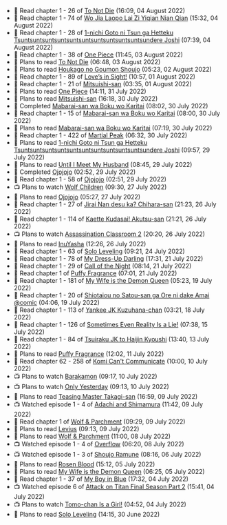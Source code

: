 <!-- ANILIST_ACTIVITY:start -->

-   📖 Read chapter 1 - 26 of [To Not Die](https://anilist.co/manga/136099) (16:09, 04 August 2022)
-   📖 Read chapter 1 - 74 of [Wo Jia Laopo Lai Zi Yiqian Nian Qian](https://anilist.co/manga/146267) (15:32, 04 August 2022)
-   📖 Read chapter 1 - 28 of [1-nichi Goto ni Tsun ga Hetteku Tsuntsuntsuntsuntsuntsuntsuntsuntsuntsuntsundere Joshi](https://anilist.co/manga/152855) (07:39, 04 August 2022)
-   📖 Read chapter 1 - 38 of [One Piece](https://anilist.co/manga/30013) (11:45, 03 August 2022)
-   📖 Plans to read [To Not Die](https://anilist.co/manga/136099) (06:48, 03 August 2022)
-   📖 Plans to read [Houkago no Goumon Shoujo](https://anilist.co/manga/104263) (05:23, 02 August 2022)
-   📖 Read chapter 1 - 89 of [Love’s in Sight!](https://anilist.co/manga/107445) (10:57, 01 August 2022)
-   📖 Read chapter 1 - 21 of [Mitsuishi-san](https://anilist.co/manga/126488) (03:35, 01 August 2022)
-   📖 Plans to read [One Piece](https://anilist.co/manga/30013) (14:11, 31 July 2022)
-   📖 Plans to read [Mitsuishi-san](https://anilist.co/manga/126488) (16:18, 30 July 2022)
-   📖 Completed [Mabarai-san wa Boku wo Karitai](https://anilist.co/manga/137023) (08:02, 30 July 2022)
-   📖 Read chapter 1 - 15 of [Mabarai-san wa Boku wo Karitai](https://anilist.co/manga/137023) (08:00, 30 July 2022)
-   📖 Plans to read [Mabarai-san wa Boku wo Karitai](https://anilist.co/manga/137023) (07:19, 30 July 2022)
-   📖 Read chapter 1 - 422 of [Martial Peak](https://anilist.co/manga/104494) (06:32, 30 July 2022)
-   📖 Plans to read [1-nichi Goto ni Tsun ga Hetteku Tsuntsuntsuntsuntsuntsuntsuntsuntsuntsuntsundere Joshi](https://anilist.co/manga/152855) (09:57, 29 July 2022)
-   📖 Plans to read [Until I Meet My Husband](https://anilist.co/manga/120535) (08:45, 29 July 2022)
-   📖 Completed [Ojojojo](https://anilist.co/manga/85419) (02:52, 29 July 2022)
-   📖 Read chapter 1 - 58 of [Ojojojo](https://anilist.co/manga/85419) (02:51, 29 July 2022)
-   📺 Plans to watch [Wolf Children](https://anilist.co/anime/12355) (09:30, 27 July 2022)
-   📖 Plans to read [Ojojojo](https://anilist.co/manga/85419) (05:27, 27 July 2022)
-   📖 Read chapter 1 - 27 of [Jirai Nan desu ka? Chihara-san](https://anilist.co/manga/137714) (21:23, 26 July 2022)
-   📖 Read chapter 1 - 114 of [Kaette Kudasai! Akutsu-san](https://anilist.co/manga/113501) (21:21, 26 July 2022)
-   📺 Plans to watch [Assassination Classroom 2](https://anilist.co/anime/21170) (20:20, 26 July 2022)
-   📖 Plans to read [InuYasha](https://anilist.co/manga/30676) (12:26, 26 July 2022)
-   📖 Read chapter 1 - 63 of [Solo Leveling](https://anilist.co/manga/105398) (09:21, 24 July 2022)
-   📖 Read chapter 1 - 78 of [My Dress-Up Darling](https://anilist.co/manga/101583) (17:31, 21 July 2022)
-   📖 Read chapter 1 - 29 of [Call of the Night](https://anilist.co/manga/111233) (08:14, 21 July 2022)
-   📖 Read chapter 1 of [Puffy Fragrance](https://anilist.co/manga/131288) (07:01, 21 July 2022)
-   📖 Read chapter 1 - 181 of [My Wife is the Demon Queen](https://anilist.co/manga/107966) (05:23, 19 July 2022)
-   📖 Read chapter 1 - 20 of [Shiotaiou no Satou-san ga Ore ni dake Amai @comic](https://anilist.co/manga/123130) (04:06, 19 July 2022)
-   📖 Read chapter 1 - 113 of [Yankee JK Kuzuhana-chan](https://anilist.co/manga/116822) (03:21, 18 July 2022)
-   📖 Read chapter 1 - 126 of [Sometimes Even Reality Is a Lie!](https://anilist.co/manga/113076) (07:38, 15 July 2022)
-   📖 Read chapter 1 - 84 of [Tsuiraku JK to Haijin Kyoushi](https://anilist.co/manga/99737) (13:40, 13 July 2022)
-   📖 Plans to read [Puffy Fragrance](https://anilist.co/manga/131288) (12:02, 11 July 2022)
-   📖 Read chapter 62 - 258 of [Komi Can't Communicate](https://anilist.co/manga/97852) (10:00, 10 July 2022)
-   📺 Plans to watch [Barakamon](https://anilist.co/anime/20722) (09:17, 10 July 2022)
-   📺 Plans to watch [Only Yesterday](https://anilist.co/anime/1029) (09:13, 10 July 2022)
-   📖 Plans to read [Teasing Master Takagi-san](https://anilist.co/manga/85533) (16:59, 09 July 2022)
-   📺 Watched episode 1 - 4 of [Adachi and Shimamura](https://anilist.co/anime/109287) (11:42, 09 July 2022)
-   📖 Read chapter 1 of [Wolf & Parchment](https://anilist.co/manga/115750) (09:29, 09 July 2022)
-   📖 Plans to read [Levius](https://anilist.co/manga/86761) (09:13, 09 July 2022)
-   📖 Plans to read [Wolf & Parchment](https://anilist.co/manga/115750) (11:00, 08 July 2022)
-   📺 Watched episode 1 - 4 of [Overflow](https://anilist.co/anime/113417) (06:20, 08 July 2022)
-   📺 Watched episode 1 - 3 of [Shoujo Ramune](https://anilist.co/anime/21828) (08:16, 06 July 2022)
-   📖 Plans to read [Rosen Blood](https://anilist.co/manga/103030) (15:12, 05 July 2022)
-   📖 Plans to read [My Wife is the Demon Queen](https://anilist.co/manga/107966) (06:25, 05 July 2022)
-   📖 Read chapter 1 - 37 of [My Boy in Blue](https://anilist.co/manga/85451) (17:32, 04 July 2022)
-   📺 Watched episode 6 of [Attack on Titan Final Season Part 2](https://anilist.co/anime/131681) (15:41, 04 July 2022)
-   📺 Plans to watch [Tomo-chan Is a Girl!](https://anilist.co/anime/151806) (04:52, 04 July 2022)
-   📖 Plans to read [Solo Leveling](https://anilist.co/manga/105398) (14:15, 30 June 2022)

<!-- ANILIST_ACTIVITY:end -->
